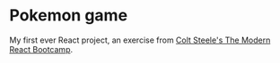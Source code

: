 # Pokemon game

My first ever React project, an exercise from [Colt Steele's The Modern React Bootcamp](https://www.udemy.com/course/modern-react-bootcamp/).
